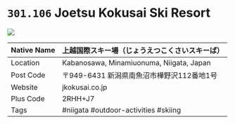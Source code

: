 # `301.106` Joetsu Kokusai Ski Resort

![](https://svcstrg2.navitime.jp/curation/img/NTJhowto0101-en/ski07.jpg)

| Native Name 	| 上越国際スキー場（じょうえつこくさいスキーば） 	|
|-------------	|------------------------------------------------	|
| Location    	| Kabanosawa, Minamiuonuma, Niigata, Japan       	|
| Post Code   	| 〒949-6431 新潟県南魚沼市樺野沢112番地1号      	|
| Website     	| jkokusai.co.jp                     	|
| Plus Code   	| 2RHH+J7                                        	|
| Tags        	| #niigata #outdoor-activities #skiing           	|
